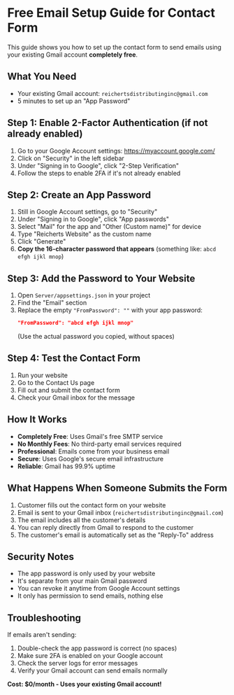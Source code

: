 # Free Email Setup Guide for Contact Form

This guide shows you how to set up the contact form to send emails using your existing Gmail account **completely free**.

## What You Need
- Your existing Gmail account: `reichertsdistributinginc@gmail.com`
- 5 minutes to set up an "App Password"

## Step 1: Enable 2-Factor Authentication (if not already enabled)

1. Go to your Google Account settings: https://myaccount.google.com/
2. Click on "Security" in the left sidebar
3. Under "Signing in to Google", click "2-Step Verification"
4. Follow the steps to enable 2FA if it's not already enabled

## Step 2: Create an App Password

1. Still in Google Account settings, go to "Security"
2. Under "Signing in to Google", click "App passwords"
3. Select "Mail" for the app and "Other (Custom name)" for device
4. Type "Reicherts Website" as the custom name
5. Click "Generate"
6. **Copy the 16-character password that appears** (something like: `abcd efgh ijkl mnop`)

## Step 3: Add the Password to Your Website

1. Open `Server/appsettings.json` in your project
2. Find the "Email" section
3. Replace the empty `"FromPassword": ""` with your app password:
   ```json
   "FromPassword": "abcd efgh ijkl mnop"
   ```
   (Use the actual password you copied, without spaces)

## Step 4: Test the Contact Form

1. Run your website
2. Go to the Contact Us page
3. Fill out and submit the contact form
4. Check your Gmail inbox for the message

## How It Works

- **Completely Free**: Uses Gmail's free SMTP service
- **No Monthly Fees**: No third-party email services required
- **Professional**: Emails come from your business email
- **Secure**: Uses Google's secure email infrastructure
- **Reliable**: Gmail has 99.9% uptime

## What Happens When Someone Submits the Form

1. Customer fills out the contact form on your website
2. Email is sent to your Gmail inbox (`reichertsdistributinginc@gmail.com`)
3. The email includes all the customer's details
4. You can reply directly from Gmail to respond to the customer
5. The customer's email is automatically set as the "Reply-To" address

## Security Notes

- The app password is only used by your website
- It's separate from your main Gmail password
- You can revoke it anytime from Google Account settings
- It only has permission to send emails, nothing else

## Troubleshooting

If emails aren't sending:
1. Double-check the app password is correct (no spaces)
2. Make sure 2FA is enabled on your Google account
3. Check the server logs for error messages
4. Verify your Gmail account can send emails normally

**Cost: $0/month - Uses your existing Gmail account!**
